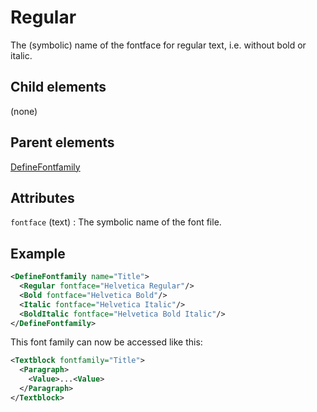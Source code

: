 # Regular



The (symbolic) name of the fontface for regular text, i.e. without bold or italic.



##  Child elements

(none)

##  Parent elements

[DefineFontfamily](../definefontfamily.md)


## Attributes



`fontface` (text)
:   The symbolic name of the font file.




## Example

```xml
<DefineFontfamily name="Title">
  <Regular fontface="Helvetica Regular"/>
  <Bold fontface="Helvetica Bold"/>
  <Italic fontface="Helvetica Italic"/>
  <BoldItalic fontface="Helvetica Bold Italic"/>
</DefineFontfamily>

```

This font family can now be accessed like this:


```xml
<Textblock fontfamily="Title">
  <Paragraph>
    <Value>...<Value>
  </Paragraph>
</Textblock>

```





